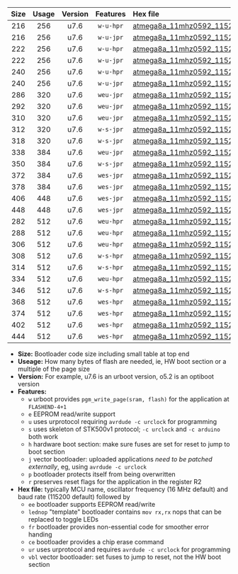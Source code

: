 |Size|Usage|Version|Features|Hex file|
|:-:|:-:|:-:|:-:|:--|
|216|256|u7.6|`w-u-hpr`|[atmega8a_11mhz0592_115200bps_ur.hex](https://raw.githubusercontent.com/stefanrueger/urboot/main//atmega8a_11mhz0592_115200bps_ur.hex)|
|216|256|u7.6|`w-u-jpr`|[atmega8a_11mhz0592_115200bps_ur_vbl.hex](https://raw.githubusercontent.com/stefanrueger/urboot/main//atmega8a_11mhz0592_115200bps_ur_vbl.hex)|
|222|256|u7.6|`w-u-hpr`|[atmega8a_11mhz0592_115200bps_lednop_ur.hex](https://raw.githubusercontent.com/stefanrueger/urboot/main//atmega8a_11mhz0592_115200bps_lednop_ur.hex)|
|222|256|u7.6|`w-u-jpr`|[atmega8a_11mhz0592_115200bps_lednop_ur_vbl.hex](https://raw.githubusercontent.com/stefanrueger/urboot/main//atmega8a_11mhz0592_115200bps_lednop_ur_vbl.hex)|
|240|256|u7.6|`w-u-hpr`|[atmega8a_11mhz0592_115200bps_lednop_fr_ur.hex](https://raw.githubusercontent.com/stefanrueger/urboot/main//atmega8a_11mhz0592_115200bps_lednop_fr_ur.hex)|
|240|256|u7.6|`w-u-jpr`|[atmega8a_11mhz0592_115200bps_lednop_fr_ur_vbl.hex](https://raw.githubusercontent.com/stefanrueger/urboot/main//atmega8a_11mhz0592_115200bps_lednop_fr_ur_vbl.hex)|
|286|320|u7.6|`weu-jpr`|[atmega8a_11mhz0592_115200bps_ee_ur_vbl.hex](https://raw.githubusercontent.com/stefanrueger/urboot/main//atmega8a_11mhz0592_115200bps_ee_ur_vbl.hex)|
|292|320|u7.6|`weu-jpr`|[atmega8a_11mhz0592_115200bps_ee_lednop_ur_vbl.hex](https://raw.githubusercontent.com/stefanrueger/urboot/main//atmega8a_11mhz0592_115200bps_ee_lednop_ur_vbl.hex)|
|310|320|u7.6|`weu-jpr`|[atmega8a_11mhz0592_115200bps_ee_lednop_fr_ur_vbl.hex](https://raw.githubusercontent.com/stefanrueger/urboot/main//atmega8a_11mhz0592_115200bps_ee_lednop_fr_ur_vbl.hex)|
|312|320|u7.6|`w-s-jpr`|[atmega8a_11mhz0592_115200bps_vbl.hex](https://raw.githubusercontent.com/stefanrueger/urboot/main//atmega8a_11mhz0592_115200bps_vbl.hex)|
|318|320|u7.6|`w-s-jpr`|[atmega8a_11mhz0592_115200bps_lednop_vbl.hex](https://raw.githubusercontent.com/stefanrueger/urboot/main//atmega8a_11mhz0592_115200bps_lednop_vbl.hex)|
|338|384|u7.6|`weu-jpr`|[atmega8a_11mhz0592_115200bps_ee_lednop_fr_ce_ur_vbl.hex](https://raw.githubusercontent.com/stefanrueger/urboot/main//atmega8a_11mhz0592_115200bps_ee_lednop_fr_ce_ur_vbl.hex)|
|350|384|u7.6|`w-s-jpr`|[atmega8a_11mhz0592_115200bps_lednop_fr_vbl.hex](https://raw.githubusercontent.com/stefanrueger/urboot/main//atmega8a_11mhz0592_115200bps_lednop_fr_vbl.hex)|
|372|384|u7.6|`wes-jpr`|[atmega8a_11mhz0592_115200bps_ee_vbl.hex](https://raw.githubusercontent.com/stefanrueger/urboot/main//atmega8a_11mhz0592_115200bps_ee_vbl.hex)|
|378|384|u7.6|`wes-jpr`|[atmega8a_11mhz0592_115200bps_ee_lednop_vbl.hex](https://raw.githubusercontent.com/stefanrueger/urboot/main//atmega8a_11mhz0592_115200bps_ee_lednop_vbl.hex)|
|406|448|u7.6|`wes-jpr`|[atmega8a_11mhz0592_115200bps_ee_lednop_fr_vbl.hex](https://raw.githubusercontent.com/stefanrueger/urboot/main//atmega8a_11mhz0592_115200bps_ee_lednop_fr_vbl.hex)|
|448|448|u7.6|`wes-jpr`|[atmega8a_11mhz0592_115200bps_ee_lednop_fr_ce_vbl.hex](https://raw.githubusercontent.com/stefanrueger/urboot/main//atmega8a_11mhz0592_115200bps_ee_lednop_fr_ce_vbl.hex)|
|282|512|u7.6|`weu-hpr`|[atmega8a_11mhz0592_115200bps_ee_ur.hex](https://raw.githubusercontent.com/stefanrueger/urboot/main//atmega8a_11mhz0592_115200bps_ee_ur.hex)|
|288|512|u7.6|`weu-hpr`|[atmega8a_11mhz0592_115200bps_ee_lednop_ur.hex](https://raw.githubusercontent.com/stefanrueger/urboot/main//atmega8a_11mhz0592_115200bps_ee_lednop_ur.hex)|
|306|512|u7.6|`weu-hpr`|[atmega8a_11mhz0592_115200bps_ee_lednop_fr_ur.hex](https://raw.githubusercontent.com/stefanrueger/urboot/main//atmega8a_11mhz0592_115200bps_ee_lednop_fr_ur.hex)|
|308|512|u7.6|`w-s-hpr`|[atmega8a_11mhz0592_115200bps.hex](https://raw.githubusercontent.com/stefanrueger/urboot/main//atmega8a_11mhz0592_115200bps.hex)|
|314|512|u7.6|`w-s-hpr`|[atmega8a_11mhz0592_115200bps_lednop.hex](https://raw.githubusercontent.com/stefanrueger/urboot/main//atmega8a_11mhz0592_115200bps_lednop.hex)|
|334|512|u7.6|`weu-hpr`|[atmega8a_11mhz0592_115200bps_ee_lednop_fr_ce_ur.hex](https://raw.githubusercontent.com/stefanrueger/urboot/main//atmega8a_11mhz0592_115200bps_ee_lednop_fr_ce_ur.hex)|
|346|512|u7.6|`w-s-hpr`|[atmega8a_11mhz0592_115200bps_lednop_fr.hex](https://raw.githubusercontent.com/stefanrueger/urboot/main//atmega8a_11mhz0592_115200bps_lednop_fr.hex)|
|368|512|u7.6|`wes-hpr`|[atmega8a_11mhz0592_115200bps_ee.hex](https://raw.githubusercontent.com/stefanrueger/urboot/main//atmega8a_11mhz0592_115200bps_ee.hex)|
|374|512|u7.6|`wes-hpr`|[atmega8a_11mhz0592_115200bps_ee_lednop.hex](https://raw.githubusercontent.com/stefanrueger/urboot/main//atmega8a_11mhz0592_115200bps_ee_lednop.hex)|
|402|512|u7.6|`wes-hpr`|[atmega8a_11mhz0592_115200bps_ee_lednop_fr.hex](https://raw.githubusercontent.com/stefanrueger/urboot/main//atmega8a_11mhz0592_115200bps_ee_lednop_fr.hex)|
|444|512|u7.6|`wes-hpr`|[atmega8a_11mhz0592_115200bps_ee_lednop_fr_ce.hex](https://raw.githubusercontent.com/stefanrueger/urboot/main//atmega8a_11mhz0592_115200bps_ee_lednop_fr_ce.hex)|

- **Size:** Bootloader code size including small table at top end
- **Useage:** How many bytes of flash are needed, ie, HW boot section or a multiple of the page size
- **Version:** For example, u7.6 is an urboot version, o5.2 is an optiboot version
- **Features:**
  + `w` urboot provides `pgm_write_page(sram, flash)` for the application at `FLASHEND-4+1`
  + `e` EEPROM read/write support
  + `u` uses urprotocol requiring `avrdude -c urclock` for programming
  + `s` uses skeleton of STK500v1 protocol; `-c urclock` and `-c arduino` both work
  + `h` hardware boot section: make sure fuses are set for reset to jump to boot section
  + `j` vector bootloader: uploaded applications *need to be patched externally*, eg, using `avrdude -c urclock`
  + `p` bootloader protects itself from being overwritten
  + `r` preserves reset flags for the application in the register R2
- **Hex file:** typically MCU name, oscillator frequency (16 MHz default) and baud rate (115200 default) followed by
  + `ee` bootloader supports EEPROM read/write
  + `lednop` "template" bootloader contains `mov rx,rx` nops that can be replaced to toggle LEDs
  + `fr` bootloader provides non-essential code for smoother error handing
  + `ce` bootloader provides a chip erase command
  + `ur` uses urprotocol and requires `avrdude -c urclock` for programming
  + `vbl` vector bootloader: set fuses to jump to reset, not the HW boot section

